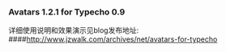 ### Avatars 1.2.1 for Typecho 0.9

详细使用说明和效果演示见blog发布地址: 
####http://www.jzwalk.com/archives/net/avatars-for-typecho
